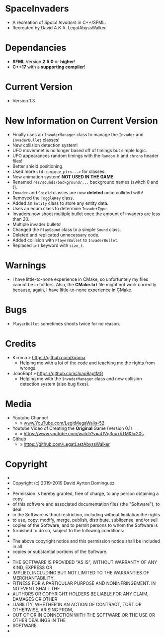 # SpaceInvaders
* A recreation of _Space Invaders_ in C++/SFML. 
* Recreated by David A.K.A. LegatAbyssWalker

# Dependancies
* **SFML** Version **2.5.0** or **higher**!
* **C++17** with a **supporting compiler**!

# Current Version
* Version 1.3

# New Information on Current Version
* Finally uses an `InvaderManager` class to manage the `Invader` and `InvaderBullet` classes!
* New collision detection system!
* UFO movemnet is no longer based off of timings but simple logic.
* UFO appearances random timings with the `Random.h` and `chrono` header files!
* Better shield positioning.
* Used more `std::unique_ptr<...>` for classes.
* New animation system! **NOT USED IN THE GAME**
* Renamed `res/sounds/background/...` background names (switch 0 and 1).
* `Invader` and `Shield` classes are now **deleted** once collided with!
* Removed the `ToggleKey` class.
* Added an `Entity` class to store any entity data.
* Uses an enum class to determine `InvaderType`.
* Invaders now shoot multiple bullet once the amount of invaders are less than 20. 
* Multiple invader bullets!
* Changed the `PlaySound` class to a simple `Sound` class.
* Deleted and replicated unnecessary code.
* Added collision with `PlayerBullet` to `InvaderBullet`. 
* Replaced `int` keyword with `size_t`. 

# Warnings
* I have little-to-none experience in CMake, so unfortuntely my files cannot be in folders. Also, the **CMake.txt** file might not work correctly because, again, I have little-to-none experience in CMake. 

# Bugs
* `PlayerBullet` sometimes shoots twice for no reason. 

# Credits
* Kiroma » https://github.com/kiroma
  - Helping me with a lot of the code and teaching me the rights from wrongs.
* JoaoBapt » https://github.com/JoaoBaptMG
  - Helping me with the `InvaderManager` class and new collision detection system (also bug fixes).

# Media
* Youtube Channel                
  - » www.YouTube.com/LegitMegaWalls-52
* Youtube Video of Creating the **Original** Game (Version 0.1) 
  - » https://www.youtube.com/watch?v=aUVq3uuxbTM&t=20s
* Github                         
  - » https://github.com/LegatLastAbyssWalker

# Copyright
*
* Copyright (c) 2019-2019 David Ayrton Dominguez.
*
* Permission is hereby granted, free of charge, to any person obtaining a copy
* of this software and associated documentation files (the "Software"), to deal
* in the Software without restriction, including without limitation the rights
* to use, copy, modify, merge, publish, distribute, sublicense, and/or sell
* copies of the Software, and to permit persons to whom the Software is
* furnished to do so, subject to the following conditions:
*
* The above copyright notice and this permission notice shall be included in all
* copies or substantial portions of the Software.
*
* THE SOFTWARE IS PROVIDED "AS IS", WITHOUT WARRANTY OF ANY KIND, EXPRESS OR
* IMPLIED, INCLUDING BUT NOT LIMITED TO THE WARRANTIES OF MERCHANTABILITY,
* FITNESS FOR A PARTICULAR PURPOSE AND NONINFRINGEMENT. IN NO EVENT SHALL THE
* AUTHORS OR COPYRIGHT HOLDERS BE LIABLE FOR ANY CLAIM, DAMAGES OR OTHER
* LIABILITY, WHETHER IN AN ACTION OF CONTRACT, TORT OR OTHERWISE, ARISING FROM,
* OUT OF OR IN CONNECTION WITH THE SOFTWARE OR THE USE OR OTHER DEALINGS IN THE
* SOFTWARE.
*
